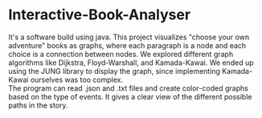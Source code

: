 # Interactive-Book-Analyser
It's a software build using java. This project visualizes \"choose your own adventure\" books as graphs, where each paragraph is a node and each choice is a connection between nodes. We explored different graph algorithms like Dijkstra, Floyd-Warshall, and Kamada-Kawai. We ended up using the JUNG library to display the graph, since implementing Kamada-Kawai ourselves was too complex.<br>The program can read .json and .txt files and create color-coded graphs based on the type of events. It gives a clear view of the different possible paths in the story.
